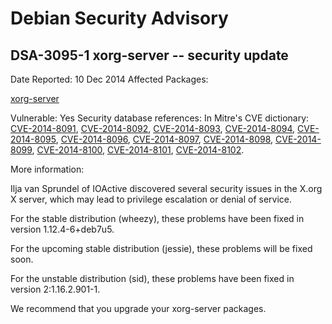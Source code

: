 
Debian Security Advisory
========================


DSA-3095-1 xorg-server -- security update
-----------------------------------------



Date Reported:
10 Dec 2014
Affected Packages:

[xorg-server](https://packages.debian.org/src:xorg-server)

Vulnerable:
Yes
Security database references:
In Mitre's CVE dictionary: [CVE-2014-8091](https://security-tracker.debian.org/tracker/CVE-2014-8091), [CVE-2014-8092](https://security-tracker.debian.org/tracker/CVE-2014-8092), [CVE-2014-8093](https://security-tracker.debian.org/tracker/CVE-2014-8093), [CVE-2014-8094](https://security-tracker.debian.org/tracker/CVE-2014-8094), [CVE-2014-8095](https://security-tracker.debian.org/tracker/CVE-2014-8095), [CVE-2014-8096](https://security-tracker.debian.org/tracker/CVE-2014-8096), [CVE-2014-8097](https://security-tracker.debian.org/tracker/CVE-2014-8097), [CVE-2014-8098](https://security-tracker.debian.org/tracker/CVE-2014-8098), [CVE-2014-8099](https://security-tracker.debian.org/tracker/CVE-2014-8099), [CVE-2014-8100](https://security-tracker.debian.org/tracker/CVE-2014-8100), [CVE-2014-8101](https://security-tracker.debian.org/tracker/CVE-2014-8101), [CVE-2014-8102](https://security-tracker.debian.org/tracker/CVE-2014-8102).  

More information:

Ilja van Sprundel of IOActive discovered several security issues in the
X.org X server, which may lead to privilege escalation or denial of
service.


For the stable distribution (wheezy), these problems have been fixed in
version 1.12.4-6+deb7u5.


For the upcoming stable distribution (jessie), these problems will be
fixed soon.


For the unstable distribution (sid), these problems have been fixed in
version 2:1.16.2.901-1.


We recommend that you upgrade your xorg-server packages.





